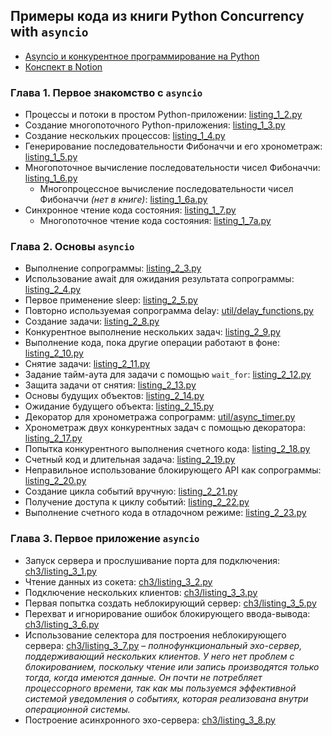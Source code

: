 ## Примеры кода из книги Python Concurrency with `asyncio` 

- [Asyncio и конкурентное программирование на Python](http://library.hazadus.ru/books/47/details/)
- [Конспект в Notion](https://www.notion.so/hazadus/asyncio-f580c8ef34b34318a33de02a40461834?pvs=4)

### Глава 1. Первое знакомство с `asyncio`

- Процессы и потоки в простом Python-приложении: [listing_1_2.py](listing_1_2.py)
- Создание многопоточного Python-приложения: [listing_1_3.py](listing_1_3.py)
- Создание нескольких процессов: [listing_1_4.py](listing_1_4.py)
- Генерирование последовательности Фибоначчи и его хронометраж: [listing_1_5.py](listing_1_5.py)
- Многопоточное вычисление последовательности чисел Фибоначчи: [listing_1_6.py](listing_1_6.py)
   - Многопроцессное вычисление последовательности чисел Фибоначчи _(нет в книге)_: [listing_1_6a.py](listing_1_6a.py) 
- Синхронное чтение кода состояния: [listing_1_7.py](listing_1_7.py)
   - Многопоточное чтение кода состояния: [listing_1_7a.py](listing_1_7a.py)

### Глава 2. Основы `asyncio`

- Выполнение сопрограммы: [listing_2_3.py](listing_2_3.py)
- Использование await для ожидания результата сопрограммы: [listing_2_4.py](listing_2_4.py)
- Первое применение sleep: [listing_2_5.py](listing_2_5.py)
- Повторно используемая сопрограмма delay: [util/delay_functions.py](util/delay_functions.py)
- Создание задачи: [listing_2_8.py](listing_2_8.py)
- Конкурентное выполнение нескольких задач: [listing_2_9.py](listing_2_9.py)
- Выполнение кода, пока другие операции работают в фоне: [listing_2_10.py](listing_2_10.py)
- Снятие задачи: [listing_2_11.py](listing_2_11.py)
- Задание тайм-аута для задачи с помощью `wait_for`: [listing_2_12.py](listing_2_12.py)
- Защита задачи от снятия: [listing_2_13.py](listing_2_13.py)
- Основы будущих объектов: [listing_2_14.py](listing_2_14.py)
- Ожидание будущего объекта: [listing_2_15.py](listing_2_15.py)
- Декоратор для хронометража сопрограмм: [util/async_timer.py](util/async_timer.py)
- Хронометраж двух конкурентных задач с помощью декоратора: [listing_2_17.py](listing_2_17.py)
- Попытка конкурентного выполнения счетного кода: [listing_2_18.py](listing_2_18.py)
- Счетный код и длительная задача: [listing_2_19.py](listing_2_19.py)
- Неправильное использование блокирующего API как сопрограммы: [listing_2_20.py](listing_2_20.py)
- Создание цикла событий вручную: [listing_2_21.py](listing_2_21.py)
- Получение доступа к циклу событий: [listing_2_22.py](listing_2_22.py)
- Выполнение счетного кода в отладочном режиме: [listing_2_23.py](listing_2_23.py)

### Глава 3. Первое приложение `asyncio`

- Запуск сервера и прослушивание порта для подключения: [ch3/listing_3_1.py](ch3/listing_3_1.py)
- Чтение данных из сокета: [ch3/listing_3_2.py](ch3/listing_3_2.py)
- Подключение нескольких клиентов: [ch3/listing_3_3.py](ch3/listing_3_3.py)
- Первая попытка создать неблокирующий сервер: [ch3/listing_3_5.py](ch3/listing_3_5.py)
- Перехват и игнорирование ошибок блокирующего ввода-вывода: [ch3/listing_3_6.py](ch3/listing_3_6.py)
- Использование селектора для построения неблокирующего сервера: [ch3/listing_3_7.py](ch3/listing_3_7.py) – 
  _полнофункциональный  эхо-сервер, поддерживающий нескольких клиентов. У него нет проблем с блокированием, поскольку 
  чтение или запись производятся только тогда, когда имеются данные. Он почти не потребляет процессорного времени, 
  так как мы пользуемся эффективной системой уведомления о событиях, которая реализована внутри операционной системы._
- Построение асинхронного эхо-сервера: [ch3/listing_3_8.py](ch3/listing_3_8.py)
